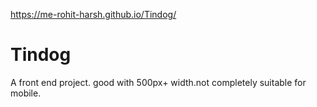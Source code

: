 https://me-rohit-harsh.github.io/Tindog/
# Tindog
A front end project.
good with 500px+ width.not completely suitable for mobile.


